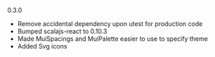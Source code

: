 0.3.0
* Remove accidental dependency upon utest for production code
* Bumped scalajs-react to 0.10.3
* Made MuiSpacings and MuiPalette easier to use to specify theme 
* Added Svg icons 